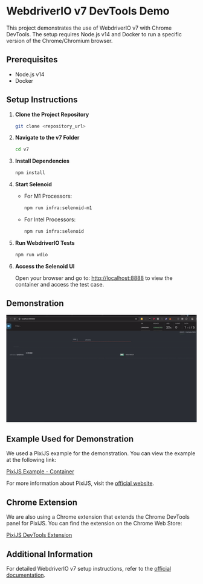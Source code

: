 # WebdriverIO v7 DevTools Demo

This project demonstrates the use of WebdriverIO v7 with Chrome DevTools. The setup requires Node.js v14 and Docker to run a specific version of the Chrome/Chromium browser.

## Prerequisites

- Node.js v14
- Docker

## Setup Instructions

1. **Clone the Project Repository**

    ```bash
    git clone <repository_url>
    ```

2. **Navigate to the v7 Folder**

    ```bash
    cd v7
    ```

3. **Install Dependencies**

    ```bash
    npm install
    ```

4. **Start Selenoid**

   - For M1 Processors:

       ```bash
       npm run infra:selenoid-m1
       ```

   - For Intel Processors:

       ```bash
       npm run infra:selenoid
       ```

5. **Run WebdriverIO Tests**

    ```bash
    npm run wdio
    ```

6. **Access the Selenoid UI**

   Open your browser and go to: [http://localhost:8888](http://localhost:8888) to view the container and access the test case.

## Demonstration

![DevTools v7](assets/DevTools_v7.gif)

## Example Used for Demonstration

We used a PixiJS example for the demonstration. You can view the example at the following link:

[PixiJS Example - Container](https://pixijs.io/examples-v5/#/demos-basic/container.js)

For more information about PixiJS, visit the [official website](https://pixijs.com/).

## Chrome Extension

We are also using a Chrome extension that extends the Chrome DevTools panel for PixiJS. You can find the extension on the Chrome Web Store:

[PixiJS DevTools Extension](https://chromewebstore.google.com/detail/pixijs-devtools/aamddddknhcagpehecnhphigffljadon)

## Additional Information

For detailed WebdriverIO v7 setup instructions, refer to the [official documentation](https://v7.webdriver.io/docs/gettingstarted).

